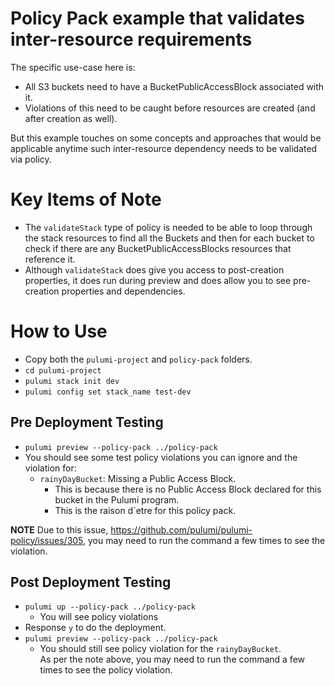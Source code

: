 # Policy Pack example that validates inter-resource requirements
The specific use-case here is: 
* All S3 buckets need to have a BucketPublicAccessBlock associated with it.
* Violations of this need to be caught before resources are created (and after creation as well).

But this example touches on some concepts and approaches that would be applicable anytime such inter-resource dependency needs
to be validated via policy.

# Key Items of Note
* The `validateStack` type of policy is needed to be able to loop through the stack resources to find all the Buckets and then for each bucket to check if there are any BucketPublicAccessBlocks resources that reference it. 
* Although `validateStack` does give you access to post-creation properties, it does run during preview and does allow you to see pre-creation properties and dependencies.

# How to Use
* Copy both the `pulumi-project` and `policy-pack` folders.
* `cd pulumi-project`
* `pulumi stack init dev`
* `pulumi config set stack_name test-dev`

## Pre Deployment Testing
* `pulumi preview --policy-pack ../policy-pack`
* You should see some test policy violations you can ignore and the violation for:  
  * `rainyDayBucket`: Missing a Public Access Block. 
    * This is because there is no Public Access Block declared for this bucket in the Pulumi program. 
    * This is the raison d`etre for this policy pack.

**NOTE** Due to this issue, https://github.com/pulumi/pulumi-policy/issues/305, you may need to run the command a few times to see the violation.

## Post Deployment Testing
* `pulumi up --policy-pack ../policy-pack`
  * You will see policy violations
* Response `y` to do the deployment.
* `pulumi preview --policy-pack ../policy-pack`
  * You should still see policy violation for the `rainyDayBucket`.  
    As per the note above, you may need to run the command a few times to see the policy violation.
 